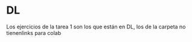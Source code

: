 # DL
Los ejercicios de la tarea 1 son los que están en DL, los de la carpeta no tienenlinks para colab
